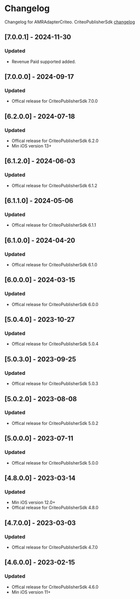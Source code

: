 # Changelog

Changelog for AMRAdapterCriteo. 
CriteoPublisherSdk [changelog](https://publisherdocs.criteotilt.com/app/ios/get-started/)

## [7.0.0.1] - 2024-11-30
### Updated
- Revenue Paid supported added.

## [7.0.0.0] - 2024-09-17
### Updated
- Offical release for CriteoPublisherSdk 7.0.0

## [6.2.0.0] - 2024-07-18
### Updated
- Offical release for CriteoPublisherSdk 6.2.0
- Min iOS version 13+

## [6.1.2.0] - 2024-06-03
### Updated
- Offical release for CriteoPublisherSdk 6.1.2

## [6.1.1.0] - 2024-05-06
### Updated
- Offical release for CriteoPublisherSdk 6.1.1

## [6.1.0.0] - 2024-04-20
### Updated
- Offical release for CriteoPublisherSdk 6.1.0

## [6.0.0.0] - 2024-03-15
### Updated
- Offical release for CriteoPublisherSdk 6.0.0

## [5.0.4.0] - 2023-10-27
### Updated
- Offical release for CriteoPublisherSdk 5.0.4

## [5.0.3.0] - 2023-09-25
### Updated
- Offical release for CriteoPublisherSdk 5.0.3

## [5.0.2.0] - 2023-08-08
### Updated
- Offical release for CriteoPublisherSdk 5.0.2

## [5.0.0.0] - 2023-07-11
### Updated
- Offical release for CriteoPublisherSdk 5.0.0

## [4.8.0.0] - 2023-03-14
### Updated
- Min iOS version 12.0+
- Offical release for CriteoPublisherSdk 4.8.0

## [4.7.0.0] - 2023-03-03
### Updated
- Offical release for CriteoPublisherSdk 4.7.0

## [4.6.0.0] - 2023-02-15
### Updated
- Offical release for CriteoPublisherSdk 4.6.0
- Min iOS version 11+
